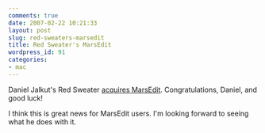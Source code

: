 ```yaml
---
comments: true
date: 2007-02-22 10:21:33
layout: post
slug: red-sweaters-marsedit
title: Red Sweater's MarsEdit
wordpress_id: 91
categories:
- mac
---
```


Daniel Jalkut's Red Sweater [acquires MarsEdit](http://www.red-sweater.com/blog/282/red-sweater-acquires-marsedit). Congratulations, Daniel, and good luck!

I think this is great news for MarsEdit users. I'm looking forward to seeing what he does with it.
